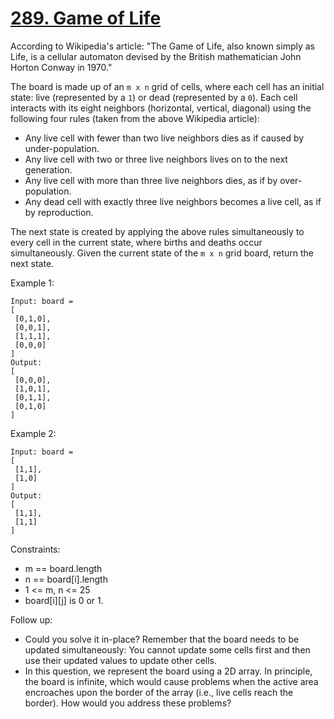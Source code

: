 [289. Game of Life](https://leetcode.com/problems/game-of-life/)
===================

According to Wikipedia's article: "The Game of Life, also known
simply as Life, is a cellular automaton devised by the British
mathematician John Horton Conway in 1970."

The board is made up of an `m x n` grid of cells, where each
cell has an initial state: live (represented by a `1`) or dead
(represented by a `0`). Each cell interacts with its eight
neighbors (horizontal, vertical, diagonal) using the following
four rules (taken from the above Wikipedia article):

 - Any live cell with fewer than two live neighbors dies as if caused by under-population.
 - Any live cell with two or three live neighbors lives on to the next generation.
 - Any live cell with more than three live neighbors dies, as if by over-population.
 - Any dead cell with exactly three live neighbors becomes a live cell, as if by reproduction.

The next state is created by applying the above rules simultaneously
to every cell in the current state, where births and deaths occur
simultaneously. Given the current state of the `m x n` grid board,
return the next state.

Example 1:
```
Input: board =
[
 [0,1,0],
 [0,0,1],
 [1,1,1],
 [0,0,0]
]
Output:
[
 [0,0,0],
 [1,0,1],
 [0,1,1],
 [0,1,0]
]
```

Example 2:
```
Input: board =
[
 [1,1],
 [1,0]
]
Output:
[
 [1,1],
 [1,1]
]
```

Constraints:
 - m == board.length
 - n == board[i].length
 - 1 <= m, n <= 25
 - board[i][j] is 0 or 1.

Follow up:
 - Could you solve it in-place? Remember that the board needs to be
   updated simultaneously: You cannot update some cells first and
   then use their updated values to update other cells.
 - In this question, we represent the board using a 2D array.
   In principle, the board is infinite, which would cause problems
   when the active area encroaches upon the border of the array
   (i.e., live cells reach the border). How would you address
   these problems?

